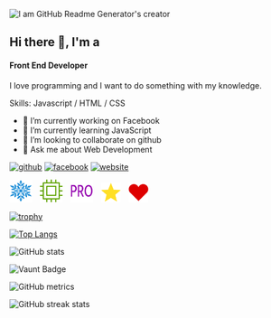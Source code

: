 ![I am GitHub Readme Generator's creator](https://scontent.fdac3-2.fna.fbcdn.net/v/t39.30808-6/470142649_1150958969801661_7263782952659802101_n.png?stp=dst-png_s960x960&_nc_cat=101&ccb=1-7&_nc_sid=cc71e4&_nc_eui2=AeHXHHY83A3hueM-wh8wSShSEbLnsO20lfARsuew7bSV8J0nD7EX47i9rgbg3wXSsyiKBaUh94W0UBfdpJFTqfUP&_nc_ohc=LguEw8crkgUQ7kNvgFAC-Ms&_nc_zt=23&_nc_ht=scontent.fdac3-2.fna&_nc_gid=AdXBRvcXndMZk7n3dDg8k53&oh=00_AYBl86W7F6qD9JWy6ObNfWqoTIHVXYPjrOWv4z05vp39WQ&oe=67641666)

## Hi there 👋, I'm a
#### Front End Developer

I love programming and I want to do something with my knowledge.

Skills: Javascript / HTML / CSS

- 🔭 I’m currently working on Facebook 
- 🌱 I’m currently learning JavaScript 
- 👯 I’m looking to collaborate on github 
- 💬 Ask me about Web Development 


[<img src='https://cdn.jsdelivr.net/npm/simple-icons@3.0.1/icons/github.svg' alt='github' height='40'>](https://github.com/joynul24)  [<img src='https://cdn.jsdelivr.net/npm/simple-icons@3.0.1/icons/facebook.svg' alt='facebook' height='40'>](https://www.facebook.com/https://www.facebook.com/ma.joynul?mibextid=ZbWKwL)  [<img src='https://cdn.jsdelivr.net/npm/simple-icons@3.0.1/icons/icloud.svg' alt='website' height='40'>](https://web.facebook.com/ma.joynul)  

<a href='https://archiveprogram.github.com/'><img src='https://raw.githubusercontent.com/acervenky/animated-github-badges/master/assets/acbadge.gif' width='40' height='40'></a> <a href='https://docs.github.com/en/developers'><img src='https://raw.githubusercontent.com/acervenky/animated-github-badges/master/assets/devbadge.gif' width='40' height='40'></a> <a href='https://github.com/pricing'><img src='https://raw.githubusercontent.com/acervenky/animated-github-badges/master/assets/pro.gif' width='40' height='40'></a> <a href='https://stars.github.com/'><img src='https://raw.githubusercontent.com/acervenky/animated-github-badges/master/assets/starbadge.gif' width='35' height='35'></a> <a href='https://docs.github.com/en/github/supporting-the-open-source-community-with-github-sponsors'><img src='https://raw.githubusercontent.com/acervenky/animated-github-badges/master/assets/sponsorbadge.gif' width='35' height='35'></a> 

[![trophy](https://github-profile-trophy.vercel.app/?username=joynul24)](https://github.com/ryo-ma/github-profile-trophy)

[![Top Langs](https://github-readme-stats.vercel.app/api/top-langs/?username=joynul24)](https://github.com/anuraghazra/github-readme-stats)

![GitHub stats](https://github-readme-stats.vercel.app/api?username=joynul24&show_icons=true)  

![Vaunt Badge](https://api.vaunt.dev/v1/github/entities/joynul24/contributions?format=svg&private=false)  

![GitHub metrics](https://metrics.lecoq.io/joynul24)  

![GitHub streak stats](https://streak-stats.demolab.com/?user=joynul24)  

